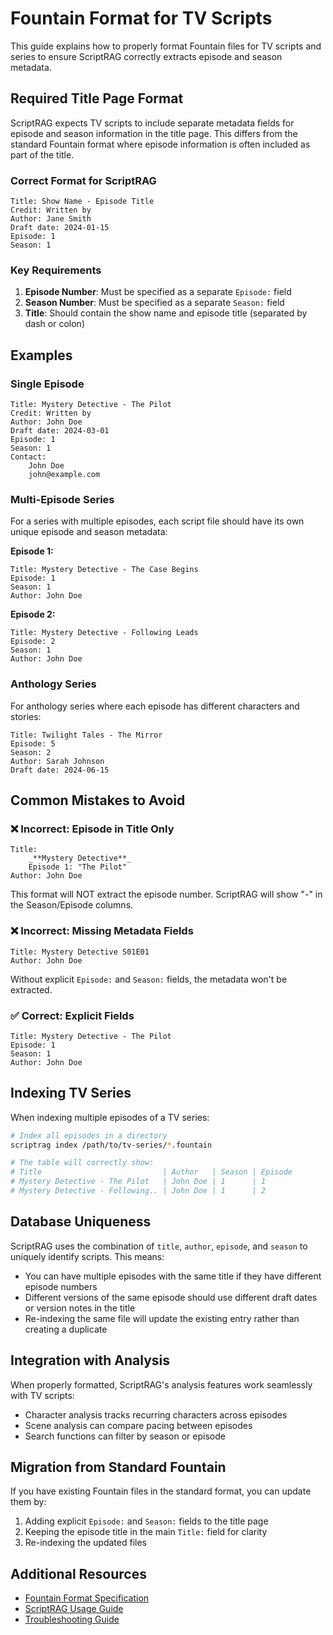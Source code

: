 # Fountain Format for TV Scripts

This guide explains how to properly format Fountain files for TV scripts and series to ensure ScriptRAG correctly extracts episode and season metadata.

## Required Title Page Format

ScriptRAG expects TV scripts to include separate metadata fields for episode and season information in the title page. This differs from the standard Fountain format where episode information is often included as part of the title.

### Correct Format for ScriptRAG

```fountain
Title: Show Name - Episode Title
Credit: Written by
Author: Jane Smith
Draft date: 2024-01-15
Episode: 1
Season: 1
```

### Key Requirements

1. **Episode Number**: Must be specified as a separate `Episode:` field
2. **Season Number**: Must be specified as a separate `Season:` field
3. **Title**: Should contain the show name and episode title (separated by dash or colon)

## Examples

### Single Episode

```fountain
Title: Mystery Detective - The Pilot
Credit: Written by
Author: John Doe
Draft date: 2024-03-01
Episode: 1
Season: 1
Contact:
    John Doe
    john@example.com
```

### Multi-Episode Series

For a series with multiple episodes, each script file should have its own unique episode and season metadata:

**Episode 1:**

```fountain
Title: Mystery Detective - The Case Begins
Episode: 1
Season: 1
Author: John Doe
```

**Episode 2:**

```fountain
Title: Mystery Detective - Following Leads
Episode: 2
Season: 1
Author: John Doe
```

### Anthology Series

For anthology series where each episode has different characters and stories:

```fountain
Title: Twilight Tales - The Mirror
Episode: 5
Season: 2
Author: Sarah Johnson
Draft date: 2024-06-15
```

## Common Mistakes to Avoid

### ❌ Incorrect: Episode in Title Only

```fountain
Title:
    _**Mystery Detective**_
    Episode 1: "The Pilot"
Author: John Doe
```

This format will NOT extract the episode number. ScriptRAG will show "-" in the Season/Episode columns.

### ❌ Incorrect: Missing Metadata Fields

```fountain
Title: Mystery Detective S01E01
Author: John Doe
```

Without explicit `Episode:` and `Season:` fields, the metadata won't be extracted.

### ✅ Correct: Explicit Fields

```fountain
Title: Mystery Detective - The Pilot
Episode: 1
Season: 1
Author: John Doe
```

## Indexing TV Series

When indexing multiple episodes of a TV series:

```bash
# Index all episodes in a directory
scriptrag index /path/to/tv-series/*.fountain

# The table will correctly show:
# Title                           | Author   | Season | Episode
# Mystery Detective - The Pilot   | John Doe | 1      | 1
# Mystery Detective - Following.. | John Doe | 1      | 2
```

## Database Uniqueness

ScriptRAG uses the combination of `title`, `author`, `episode`, and `season` to uniquely identify scripts. This means:

- You can have multiple episodes with the same title if they have different episode numbers
- Different versions of the same episode should use different draft dates or version notes in the title
- Re-indexing the same file will update the existing entry rather than creating a duplicate

## Integration with Analysis

When properly formatted, ScriptRAG's analysis features work seamlessly with TV scripts:

- Character analysis tracks recurring characters across episodes
- Scene analysis can compare pacing between episodes
- Search functions can filter by season or episode

## Migration from Standard Fountain

If you have existing Fountain files in the standard format, you can update them by:

1. Adding explicit `Episode:` and `Season:` fields to the title page
2. Keeping the episode title in the main `Title:` field for clarity
3. Re-indexing the updated files

## Additional Resources

- [Fountain Format Specification](https://fountain.io/)
- [ScriptRAG Usage Guide](usage.md)
- [Troubleshooting Guide](troubleshooting.md)
